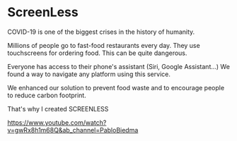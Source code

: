 # ScreenLess

COVID-19 is one of the biggest crises in the history of humanity.

Millions of people go to fast-food restaurants every day.
They use touchscreens for ordering food.
This can be quite dangerous.

Everyone has access to their phone's assistant (Siri, Google Assistant...)
We found a way to navigate any platform using this service.

We enhanced our solution to prevent food waste and to encourage people to reduce carbon footprint.

That's why I created SCREENLESS

https://www.youtube.com/watch?v=gwRx8h1m68Q&ab_channel=PabloBiedma
